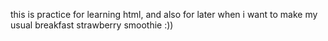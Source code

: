 this is practice for learning html, and also for later when i want to make my usual breakfast strawberry smoothie :))
